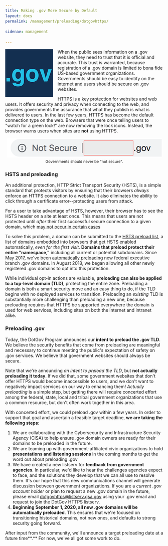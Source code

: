 ```yaml
---
title: Making .gov More Secure by Default
layout: docs
permalink: /management/preloading/dotgovhttps/

sidenav: management

---
```


<img src="/assets/img/dotgov-152.png" alt=".gov" style="float:left;margin:0 15px 15px 0"/>When the public sees information on a .gov website, they need to trust that it is official and accurate. This trust is warranted, because registration of a .gov domain is limited to bona fide US-based government organizations. Governments should be easy to identify on the internet and users should be secure on .gov websites.

HTTPS is a key protection for websites and web users. It offers security and privacy when connecting to the web, and provides governments the assurance that what they publish is what is delivered to users. In the last few years, HTTPS has become the default connection type on the web. Browsers that were once telling users to "watch for a green lock!" are now removing the lock icons. Instead, the browser warns users when sites are **not** using HTTPS.

<p style="text-align:center;"><img src="/assets/img/securedotgov.png" alt="Governments should never be not secure." style="text-align:center" /><br/><span style="font-size:12px;text-align:center;">Governments should never be "not secure".</span></p>

### HSTS and preloading

An additional protection, HTTP Strict Transport Security (HSTS), is a simple standard that protects visitors by ensuring that their browsers *always* enforce an HTTPS connection to a website. It also eliminates the ability to click through a certificate error--protecting users from attack.

For a user to take advantage of HSTS, however, their browser has to see the HSTS header on a site at least once. This means that users are not protected until *after* their first successful secure connection to a given domain, which  [may not occur in certain cases](https://https.cio.gov/hsts/#hsts-preloading)

To solve this problem, a domain can be submitted to the [HSTS preload list](https://hstspreload.org), a list of domains embedded into browsers that get HSTS enabled automatically, *even for the first visit*. **Domains that preload protect their entire "namespace,"** including all current or potential subdomains.
 Since May 2017, we've been [automatically preloading](https://www.cio.gov/2017/01/19/automatic-https.html) new federal executive branch .gov domains. In August 2018, we began allowing all other newly registered .gov domains to opt into this protection.

While individual opt-in actions are valuable, **preloading can also be applied to a top-level domain (TLD)**, protecting the entire zone. Preloading a domain is both a smart security move and an easy thing to do, if the TLD begins with no deployed services to transition. Preloading an *existing* TLD is substantially more challenging than preloading a new one, because preloading requires that HTTPS be supported everywhere the domain is used for web services, including sites on both the internet and intranet alike.

### Preloading .gov

Today, the DotGov Program announces our **intent to preload the .gov TLD**. We believe the security benefits that come from preloading are meaningful and necessary to continue meeting the public's expectation of safety on .gov services. We believe that government websites should always be secure.

Note that we're announcing *an intent to preload the TLD*, but **not actually preloading it today**. If we did that, some government websites that don't offer HTTPS would become inaccessible to users, and we don't want to negatively impact services on our way to enhancing them! *Actually preloading* is a simple step, but getting there will require concerted effort among the federal, state, local and tribal government organizations that use a common resource, but don't often work together in this area.

With concerted effort, we could preload .gov within a few years. In order to support that goal and ascertain a feasible target deadline, **we are taking the following steps**:


1. We are collaborating with the Cybersecurity and Infrastructure Security Agency (CISA) to help ensure .gov domain owners are ready for their domains to be preloaded in the future.
2. We are teaming up with government-affiliated civic organizations to hold **presentations and listening sessions** in the coming months to get the word out about preloading .gov
3. We have created a new listserv for **feedback from government agencies**. In particular, we'd like to hear the challenges agencies expect to face, and the solutions they develop that we can all use to resolve them. It's our hope that this new communications channel will generate discussion between government organizations. If you are a *current .gov account holder* or plan to request a new .gov domain in the future, please email <a href="mailto:dotgovhttps@listserv.gsa.gov">dotgovhttps@listserv.gsa.gov</a> using your .gov email and request to join the DotGov HTTPS listserv.
4. **Beginning September 1, 2020, all new .gov domains will be automatically preloaded**. This ensures that we're focused on transitioning historical domains, not new ones, and defaults to strong security going forward.

After input from the community, we'll announce a target preloading date at a future time**.** For now, we've all got some work to do.